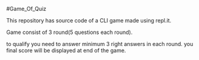 

#Game_Of_Quiz

This repository has source code of a CLI game made using repl.it.


Game consist of 3 round(5 questions each round).

to qualify you need to answer minimum 3 right answers in each round.
you final score will be displayed at end of the game.


